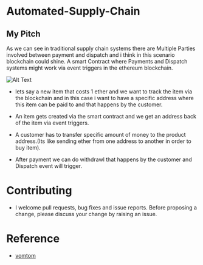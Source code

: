 # Automated-Supply-Chain

## My Pitch
As we can see in traditional supply chain systems there are Multiple Parties involved between payment and dispatch and i think in this scenario blockchain could shine.
A smart Contract where Payments and Dispatch systems might work via event triggers in the ethereum blockchain.


![Alt Text](https://user-images.githubusercontent.com/42605321/91707142-09800880-eb9d-11ea-9336-0452685f9903.png)

- lets say a new item that costs 1 ether and we want to track the item via the blockchain and in this case i want to have a specific address where this item can be paid to and that happens by the customer.

- An item gets created via the smart contract and we get an address back of the item via event triggers.
- A customer has to transfer specific amount of money to the product address.(Its like sending ether from one address to another in order to buy  item).
- After payment we can do withdrawl that happens by the customer and Dispatch event will trigger.



# Contributing

- I welcome pull requests, bug fixes and issue reports. Before proposing a change, please discuss your change by raising an issue.

# Reference
- [vomtom](https://vomtom.at/)
